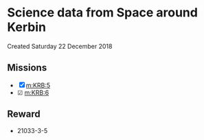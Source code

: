 # Science data from Space around Kerbin
Created Saturday 22 December 2018

Missions
--------

* ☒ [m:KRB:5](../m/KRB/5.markdown)
* ☑ [m:KRB:6](../m/KRB/6.markdown)


Reward
------

* 21033-3-5


